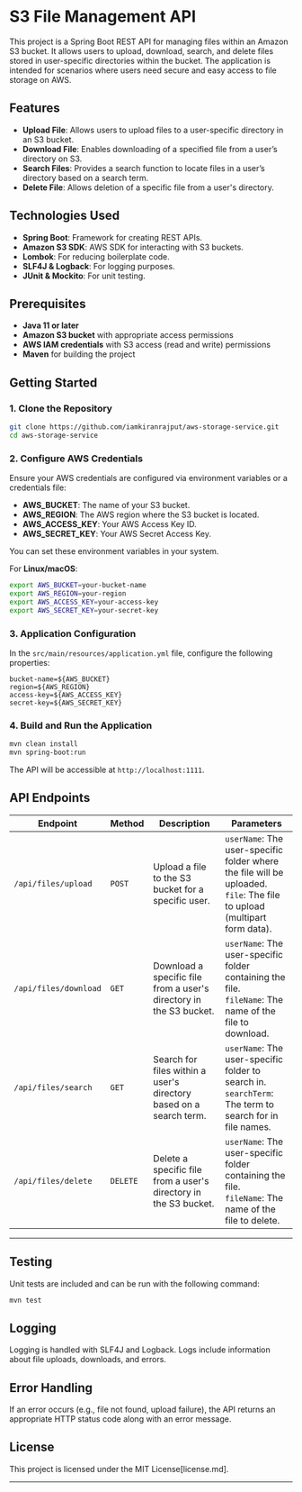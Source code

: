 # S3 File Management API

This project is a Spring Boot REST API for managing files within an Amazon S3 bucket. It allows users to upload, download, search, and delete files stored in user-specific directories within the bucket. The application is intended for scenarios where users need secure and easy access to file storage on AWS.

## Features

- **Upload File**: Allows users to upload files to a user-specific directory in an S3 bucket.
- **Download File**: Enables downloading of a specified file from a user’s directory on S3.
- **Search Files**: Provides a search function to locate files in a user’s directory based on a search term.
- **Delete File**: Allows deletion of a specific file from a user's directory.

## Technologies Used

- **Spring Boot**: Framework for creating REST APIs.
- **Amazon S3 SDK**: AWS SDK for interacting with S3 buckets.
- **Lombok**: For reducing boilerplate code.
- **SLF4J & Logback**: For logging purposes.
- **JUnit & Mockito**: For unit testing.

## Prerequisites

- **Java 11 or later**
- **Amazon S3 bucket** with appropriate access permissions
- **AWS IAM credentials** with S3 access (read and write) permissions
- **Maven** for building the project

## Getting Started

### 1. Clone the Repository

```bash
git clone https://github.com/iamkiranrajput/aws-storage-service.git
cd aws-storage-service
```

### 2. Configure AWS Credentials

Ensure your AWS credentials are configured via environment variables or a credentials file:

- **AWS_BUCKET**: The name of your S3 bucket.
- **AWS_REGION**: The AWS region where the S3 bucket is located.
- **AWS_ACCESS_KEY**: Your AWS Access Key ID.
- **AWS_SECRET_KEY**: Your AWS Secret Access Key.

You can set these environment variables in your system.

For **Linux/macOS**:

```bash
export AWS_BUCKET=your-bucket-name
export AWS_REGION=your-region
export AWS_ACCESS_KEY=your-access-key
export AWS_SECRET_KEY=your-secret-key
```

### 3. Application Configuration

In the `src/main/resources/application.yml` file, configure the following properties:

```properties
bucket-name=${AWS_BUCKET}
region=${AWS_REGION}
access-key=${AWS_ACCESS_KEY}
secret-key=${AWS_SECRET_KEY}
```

### 4. Build and Run the Application

```bash
mvn clean install
mvn spring-boot:run
```

The API will be accessible at `http://localhost:1111`.

## API Endpoints

| Endpoint                         | Method  | Description                                                      | Parameters                                                                 |
|-----------------------------------|---------|------------------------------------------------------------------|---------------------------------------------------------------------------|
| `/api/files/upload`              | `POST`  | Upload a file to the S3 bucket for a specific user.              | `userName`: The user-specific folder where the file will be uploaded. <br> `file`: The file to upload (multipart form data). |
| `/api/files/download`            | `GET`   | Download a specific file from a user's directory in the S3 bucket. | `userName`: The user-specific folder containing the file. <br> `fileName`: The name of the file to download. |
| `/api/files/search`              | `GET`   | Search for files within a user's directory based on a search term. | `userName`: The user-specific folder to search in. <br> `searchTerm`: The term to search for in file names. |
| `/api/files/delete`              | `DELETE`| Delete a specific file from a user's directory in the S3 bucket. | `userName`: The user-specific folder containing the file. <br> `fileName`: The name of the file to delete. |

---

## Testing

Unit tests are included and can be run with the following command:

```bash
mvn test
```

## Logging

Logging is handled with SLF4J and Logback. Logs include information about file uploads, downloads, and errors.

## Error Handling

If an error occurs (e.g., file not found, upload failure), the API returns an appropriate HTTP status code along with an error message.

## License

This project is licensed under the MIT License[license.md].

---
